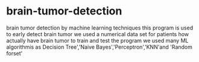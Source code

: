 # brain-tumor-detection
brain tumor detection by machine learning techniques
this program is used to early detect brain tumor 
we used a numerical data set for patients how actually have brain tumor to train and test the program
we used many ML algorithmis as Decision Tree','Naive Bayes','Perceptron','KNN'and 'Random forset'


